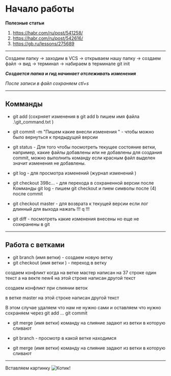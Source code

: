 # Начало работы 

 **Полезные статьи**
1.   https://habr.com/ru/post/541258/
2.   https://habr.com/ru/post/542616/
3.   https://gb.ru/lessons/275689
---
Создаем папку -> заходим в VCS -> открываем нашу папку -> создаем файл -> вид -> терминал -> набираем в терминале git init

***Создается папка и гид начинает отслеживать изменения*** 
 
 *После записи в файл сохраняем ctl+s*

---
## Комманды 
 
 - git add (сохрняет изменения в git add b пишем имя файла .\git_command.txt )

 - git commit  -m "Пишем какие внесли изменения " - чтобы можно было вернуться к предыдущей версии 

 - git status - Для того чтобы посмотреть текущее состояние ветки, например, какие файлы добавлены или не добавлены для создания commit, можно выполнить команду
 если красным файл выделен значит изменения не добавлены.

 - git log - для просмотра изменений (журнал изменений  )

 - git checkout 398c... - для перехода в сохраненной версии после Комманды
 git log - пишем  git checkout и пием символы после (4) после commit
  
  - git checkout master - для возврата к текущей версии 
  если лог длинный для выхода нажать !!! q !!!

  - git diff - посмотреть какие изменения внесены но еще не сохнранены в git 
---
## Работа с ветками

- git branch (имя ветки) - создаем новую ветку 
- git checkout (имя ветки ) - переход в ветку 

создаем конфликт когда на ветке мастер написан на 37 строке один текст
а на векте new4 на этой строке написан другой текст 

 создаем конфликт при слиянии веток 

 в ветке master на этой строке написан другой текст
 
  В этом случае удаляем что нам не нужно сами и оставляем что нужно сохраняем через git add ...  git commit  



 - git merge (имя ветки) команду на слияние задают из ветки в которую сливают 

- git branch - просмотр в какой ветке находимся 

 - git merge (имя ветки) команду на слияние задают из ветки в которую сливают 
  
***
Вставляем картинку 
![Котик!](cat.jpg)